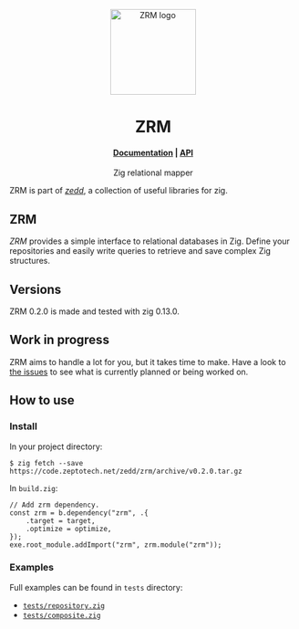 <p align="center">
	<a href="https://code.zeptotech.net/zedd/zrm">
		<picture>
			<img alt="ZRM logo" width="150" src="https://code.zeptotech.net/zedd/zrm/raw/branch/main/logo.svg" />
		</picture>
	</a>
</p>

<h1 align="center">
	ZRM
</h1>

<h4 align="center">
	<a href="https://code.zeptotech.net/zedd/zrm">Documentation</a>
|
	<a href="https://zedd.zeptotech.net/zrm/api">API</a>
</h4>

<p align="center">
	Zig relational mapper
</p>

ZRM is part of [_zedd_](https://code.zeptotech.net/zedd), a collection of useful libraries for zig.

## ZRM

_ZRM_ provides a simple interface to relational databases in Zig. Define your repositories and easily write queries to retrieve and save complex Zig structures.

## Versions

ZRM 0.2.0 is made and tested with zig 0.13.0.

## Work in progress

ZRM aims to handle a lot for you, but it takes time to make. Have a look to [the issues](https://code.zeptotech.net/zedd/zrm/issues) to see what is currently planned or being worked on.

## How to use

### Install

In your project directory:

```shell
$ zig fetch --save https://code.zeptotech.net/zedd/zrm/archive/v0.2.0.tar.gz
```

In `build.zig`:

```zig
// Add zrm dependency.
const zrm = b.dependency("zrm", .{
	.target = target,
	.optimize = optimize,
});
exe.root_module.addImport("zrm", zrm.module("zrm"));
```

### Examples

Full examples can be found in `tests` directory:

- [`tests/repository.zig`](https://code.zeptotech.net/zedd/zrm/src/branch/main/tests/repository.zig)
- [`tests/composite.zig`](https://code.zeptotech.net/zedd/zrm/src/branch/main/tests/composite.zig)
